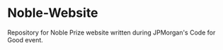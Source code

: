 Noble-Website
=============

Repository for Noble Prize website written during JPMorgan's Code for Good event.
